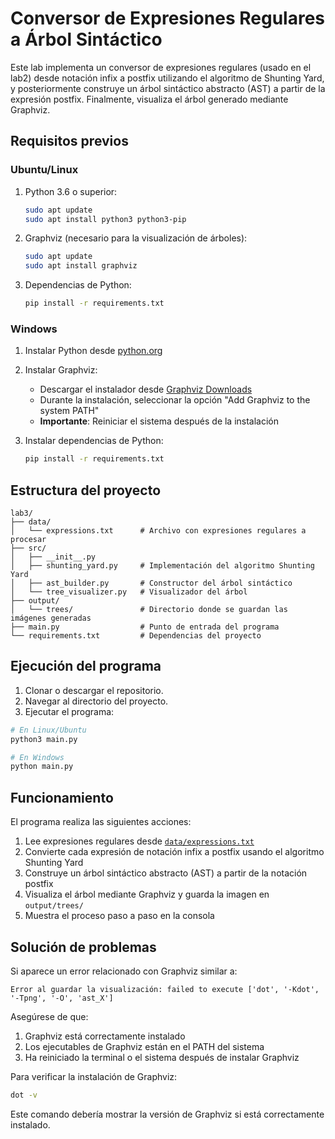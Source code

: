 # Conversor de Expresiones Regulares a Árbol Sintáctico

Este lab implementa un conversor de expresiones regulares (usado en el lab2) desde notación infix a postfix utilizando el algoritmo de Shunting Yard, y posteriormente construye un árbol sintáctico abstracto (AST) a partir de la expresión postfix. Finalmente, visualiza el árbol generado mediante Graphviz.

## Requisitos previos

### Ubuntu/Linux
1. Python 3.6 o superior:
   ```bash
   sudo apt update
   sudo apt install python3 python3-pip
   ```

2. Graphviz (necesario para la visualización de árboles):
   ```bash
   sudo apt update
   sudo apt install graphviz
   ```

3. Dependencias de Python:
   ```bash
   pip install -r requirements.txt
   ```

### Windows
1. Instalar Python desde [python.org](https://www.python.org/downloads/)

2. Instalar Graphviz:
   - Descargar el instalador desde [Graphviz Downloads](https://graphviz.org/download/)
   - Durante la instalación, seleccionar la opción "Add Graphviz to the system PATH"
   - **Importante**: Reiniciar el sistema después de la instalación

3. Instalar dependencias de Python:
   ```cmd
   pip install -r requirements.txt
   ```

## Estructura del proyecto
```
lab3/
├── data/
│   └── expressions.txt      # Archivo con expresiones regulares a procesar
├── src/
│   ├── __init__.py
│   ├── shunting_yard.py     # Implementación del algoritmo Shunting Yard
│   ├── ast_builder.py       # Constructor del árbol sintáctico
│   └── tree_visualizer.py   # Visualizador del árbol
├── output/
│   └── trees/               # Directorio donde se guardan las imágenes generadas
├── main.py                  # Punto de entrada del programa
└── requirements.txt         # Dependencias del proyecto
```

## Ejecución del programa

1. Clonar o descargar el repositorio.
2. Navegar al directorio del proyecto.
3. Ejecutar el programa:

```bash
# En Linux/Ubuntu
python3 main.py

# En Windows
python main.py
```

## Funcionamiento

El programa realiza las siguientes acciones:
1. Lee expresiones regulares desde [`data/expressions.txt`](data/expressions.txt )
2. Convierte cada expresión de notación infix a postfix usando el algoritmo Shunting Yard
3. Construye un árbol sintáctico abstracto (AST) a partir de la notación postfix
4. Visualiza el árbol mediante Graphviz y guarda la imagen en `output/trees/`
5. Muestra el proceso paso a paso en la consola

## Solución de problemas

Si aparece un error relacionado con Graphviz similar a:
```
Error al guardar la visualización: failed to execute ['dot', '-Kdot', '-Tpng', '-O', 'ast_X']
```

Asegúrese de que:
1. Graphviz está correctamente instalado
2. Los ejecutables de Graphviz están en el PATH del sistema
3. Ha reiniciado la terminal o el sistema después de instalar Graphviz

Para verificar la instalación de Graphviz:
```bash
dot -v
```

Este comando debería mostrar la versión de Graphviz si está correctamente instalado.
